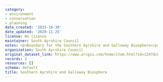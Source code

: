 ```yaml
---
category:
- environment
- conservation
- planning
date_created: '2015-10-30'
date_updated: '2020-11-25'
license: No licence
maintainer: South Ayrshire Council
notes: <p>Boundary for the Southern Ayrshire and Galloway Biosphere</p>
organization: South Ayrshire Council
original_dataset_link: https://www.arcgis.com/home/item.html?id=1247dc0ed92647e0aa1f999a3409e0b6
records: 2
resources: []
schema: default
title: Southern Ayrshire and Galloway Biosphere
---
```

